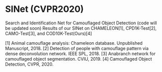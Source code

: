 # SINet (CVPR2020)
Search and Identification Net for Camouflaged Object Detection (code will be updated soon)
Results of our SINet on CHAMELEON[1], CPD1K-Test[2], CAMO-Test[3], and COD10K-Test(Ours)[4] 

[1] Animal camouflage analysis: Chameleon database. Unpublished Manuscript, 2018.
[2] Detection of people with camouflage pattern via dense deconvolution network. IEEE SPL, 2018.
[3] Anabranch network for camouflaged object segmentation. CVIU, 2019.
[4] Camouflaged Object Detection, CVPR, 2020.
